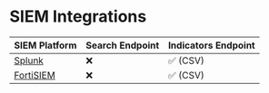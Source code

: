# SIEM Integrations

| SIEM Platform | Search Endpoint | Indicators Endpoint | 
| ------------- | ------------- | ------------- |
| [Splunk](./splunk.md) | :x:  | :white_check_mark: (CSV) |
| [FortiSIEM](./fortisiem.md) | :x:  | :white_check_mark: (CSV) |
